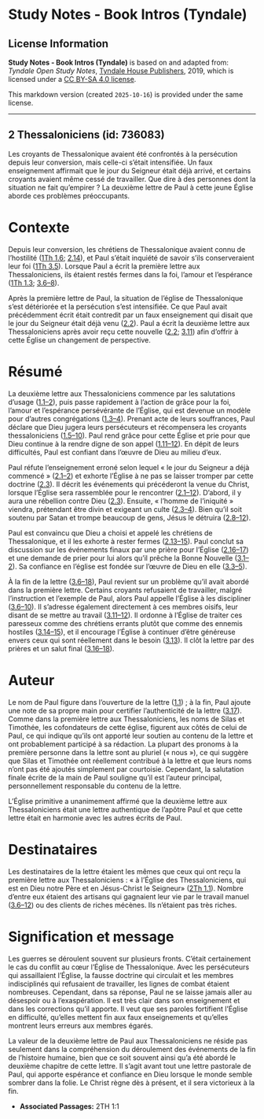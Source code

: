 # Study Notes - Book Intros (Tyndale)

## License Information

**Study Notes - Book Intros (Tyndale)** is based on and adapted from: _Tyndale Open Study Notes_, [Tyndale House Publishers](https://tyndaleopenresources.com/), 2019, which is licensed under a [CC BY-SA 4.0 license](https://creativecommons.org/licenses/by-sa/4.0/legalcode.en).

This markdown version (created `2025-10-16`) is provided under the same license.



--------------------------------

## 2 Thessaloniciens (id: 736083)

Les croyants de Thessalonique avaient été confrontés à la persécution depuis leur conversion, mais celle\-ci s’était intensifiée. Un faux enseignement affirmait que le jour du Seigneur était déjà arrivé, et certains croyants avaient même cessé de travailler. Que dire à des personnes dont la situation ne fait qu’empirer ? La deuxième lettre de Paul à cette jeune Église aborde ces problèmes préoccupants.

Contexte
========

Depuis leur conversion, les chrétiens de Thessalonique avaient connu de l’hostilité ([1Th 1\.6](https://ref.ly/1Thess1:6); [2\.14](https://ref.ly/1Thess2:14)), et Paul s’était inquiété de savoir s’ils conserveraient leur foi ([1Th 3\.5](https://ref.ly/1Thess3:5)). Lorsque Paul a écrit la première lettre aux Thessaloniciens, ils étaient restés fermes dans la foi, l’amour et l’espérance ([1Th 1\.3](https://ref.ly/1Thess1:3); [3\.6–8](https://ref.ly/1Thess3:6-1Thess3:8)).

Après la première lettre de Paul, la situation de l’église de Thessalonique s’est détériorée et la persécution s’est intensifiée. Ce que Paul avait précédemment écrit était contredit par un faux enseignement qui disait que le jour du Seigneur était déjà venu ([2\.2](https://ref.ly/2Thess2:2)). Paul a écrit la deuxième lettre aux Thessaloniciens après avoir reçu cette nouvelle ([2\.2](https://ref.ly/2Thess2:2); [3\.11](https://ref.ly/2Thess3:11)) afin d’offrir à cette Église un changement de perspective.

Résumé
======

La deuxième lettre aux Thessaloniciens commence par les salutations d’usage ([1\.1–2](https://ref.ly/2Thess1:1-2Thess1:2)), puis passe rapidement à l’action de grâce pour la foi, l’amour et l’espérance persévérante de l’Église, qui est devenue un modèle pour d’autres congrégations ([1\.3–4](https://ref.ly/2Thess1:3-2Thess1:4)). Prenant acte de leurs souffrances, Paul déclare que Dieu jugera leurs persécuteurs et récompensera les croyants thessaloniciens ([1\.5–10](https://ref.ly/2Thess1:5-2Thess1:10)). Paul rend grâce pour cette Église et prie pour que Dieu continue à la rendre digne de son appel ([1\.11–12](https://ref.ly/2Thess1:11-2Thess1:12)). En dépit de leurs difficultés, Paul est confiant dans l’œuvre de Dieu au milieu d’eux.

Paul réfute l’enseignement erroné selon lequel « le jour du Seigneur a déjà commencé » ([2\.1–2](https://ref.ly/2Thess2:1-2Thess2:2)) et exhorte l’Église à ne pas se laisser tromper par cette doctrine ([2\.3](https://ref.ly/2Thess2:3)). Il décrit les événements qui précéderont la venue du Christ, lorsque l’Église sera rassemblée pour le rencontrer ([2\.1–12](https://ref.ly/2Thess2:1-2Thess2:12)). D’abord, il y aura une rébellion contre Dieu ([2\.3](https://ref.ly/2Thess2:3)). Ensuite, « l’homme de l’iniquité » viendra, prétendant être divin et exigeant un culte ([2\.3–4](https://ref.ly/2Thess2:3-2Thess2:4)). Bien qu’il soit soutenu par Satan et trompe beaucoup de gens, Jésus le détruira ([2\.8–12](https://ref.ly/2Thess2:8-2Thess2:12)).

Paul est convaincu que Dieu a choisi et appelé les chrétiens de Thessalonique, et il les exhorte à rester fermes ([2\.13–15](https://ref.ly/2Thess2:13-2Thess2:15)). Paul conclut sa discussion sur les événements finaux par une prière pour l’Église ([2\.16–17](https://ref.ly/2Thess2:16-2Thess2:17)) et une demande de prier pour lui alors qu’il prêche la Bonne Nouvelle ([3\.1–2](https://ref.ly/2Thess3:1-2Thess3:2)). Sa confiance en l’église est fondée sur l’œuvre de Dieu en elle ([3\.3–5](https://ref.ly/2Thess3:3-2Thess3:5)).

À la fin de la lettre ([3\.6–18](https://ref.ly/2Thess3:6-2Thess3:18)), Paul revient sur un problème qu’il avait abordé dans la première lettre. Certains croyants refusaient de travailler, malgré l’instruction et l’exemple de Paul, alors Paul appelle l’Église à les discipliner ([3\.6–10](https://ref.ly/2Thess3:6-2Thess3:10)). Il s’adresse également directement à ces membres oisifs, leur disant de se mettre au travail ([3\.11–12](https://ref.ly/2Thess3:11-2Thess3:12)). Il ordonne à l’Église de traiter ces paresseux comme des chrétiens errants plutôt que comme des ennemis hostiles ([3\.14–15](https://ref.ly/2Thess3:14-2Thess3:15)), et il encourage l’Église à continuer d’être généreuse envers ceux qui sont réellement dans le besoin ([3\.13](https://ref.ly/2Thess3:13)). Il clôt la lettre par des prières et un salut final ([3\.16–18](https://ref.ly/2Thess3:16-2Thess3:18)).

Auteur
======

Le nom de Paul figure dans l’ouverture de la lettre ([1\.1](https://ref.ly/2Thess1:1)) ; à la fin, Paul ajoute une note de sa propre main pour certifier l’authenticité de la lettre ([3\.17](https://ref.ly/2Thess3:17)). Comme dans la première lettre aux Thessaloniciens, les noms de Silas et Timothée, les cofondateurs de cette église, figurent aux côtés de celui de Paul, ce qui indique qu’ils ont apporté leur soutien au contenu de la lettre et ont probablement participé à sa rédaction. La plupart des pronoms à la première personne dans la lettre sont au pluriel (« nous »), ce qui suggère que Silas et Timothée ont réellement contribué à la lettre et que leurs noms n’ont pas été ajoutés simplement par courtoisie. Cependant, la salutation finale écrite de la main de Paul souligne qu’il est l’auteur principal, personnellement responsable du contenu de la lettre.

L’Église primitive a unanimement affirmé que la deuxième lettre aux Thessaloniciens était une lettre authentique de l’apôtre Paul et que cette lettre était en harmonie avec les autres écrits de Paul.

Destinataires
=============

Les destinataires de la lettre étaient les mêmes que ceux qui ont reçu la première lettre aux Thessaloniciens : « à l’Église des Thessaloniciens, qui est en Dieu notre Père et en Jésus\-Christ le Seigneur» ([2Th 1\.1](https://ref.ly/2Thess1:1)). Nombre d’entre eux étaient des artisans qui gagnaient leur vie par le travail manuel ([3\.6–12](https://ref.ly/2Thess3:6-2Thess3:12)) ou des clients de riches mécènes. Ils n’étaient pas très riches.

Signification et message
========================

Les guerres se déroulent souvent sur plusieurs fronts. C’était certainement le cas du conflit au cœur l’Église de Thessalonique. Avec les persécuteurs qui assaillaient l’Église, la fausse doctrine qui circulait et les membres indisciplinés qui refusaient de travailler, les lignes de combat étaient nombreuses. Cependant, dans sa réponse, Paul ne se laisse jamais aller au désespoir ou à l’exaspération. Il est très clair dans son enseignement et dans les corrections qu’il apporte. Il veut que ses paroles fortifient l’Église en difficulté, qu’elles mettent fin aux faux enseignements et qu’elles montrent leurs erreurs aux membres égarés.

La valeur de la deuxième lettre de Paul aux Thessaloniciens ne réside pas seulement dans la compréhension du déroulement des événements de la fin de l’histoire humaine, bien que ce soit souvent ainsi qu’a été abordé le deuxième chapitre de cette lettre. Il s’agit avant tout une lettre pastorale de Paul, qui apporte espérance et confiance en Dieu lorsque le monde semble sombrer dans la folie. Le Christ règne dès à présent, et il sera victorieux à la fin.

* **Associated Passages:** 2TH 1:1

